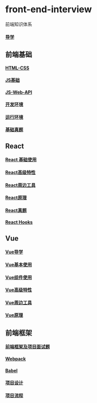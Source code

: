 # front-end-interview
前端知识体系

#### [导学](https://github.com/luozyiii/front-end-interview/blob/main/01.md)

## 前端基础

#### [HTML-CSS](https://github.com/luozyiii/front-end-interview/blob/main/02-HTML-CSS.md)

#### [JS基础](https://github.com/luozyiii/front-end-interview/blob/main/03-JS.md)

#### [JS-Web-API](https://github.com/luozyiii/front-end-interview/blob/main/04-JS-Web-API.md)

#### [开发环境](https://github.com/luozyiii/front-end-interview/blob/main/05-%E5%BC%80%E5%8F%91%E7%8E%AF%E5%A2%83.md)

#### [运行环境](https://github.com/luozyiii/front-end-interview/blob/main/06-%E8%BF%90%E8%A1%8C%E7%8E%AF%E5%A2%83.md)

#### [基础真题](https://github.com/luozyiii/front-end-interview/blob/main/07-%E7%9C%9F%E9%A2%98.md)

## React

#### [React 基础使用](https://github.com/luozyiii/front-end-interview/blob/main/09-React%E5%9F%BA%E7%A1%80%E4%BD%BF%E7%94%A8.md)

#### [React高级特性](https://github.com/luozyiii/front-end-interview/blob/main/10-React%E9%AB%98%E7%BA%A7%E7%89%B9%E6%80%A7.md)

#### [React周边工具](https://github.com/luozyiii/front-end-interview/blob/main/11-React%E5%91%A8%E8%BE%B9%E5%B7%A5%E5%85%B7.md)

#### [React原理](https://github.com/luozyiii/front-end-interview/blob/main/12-React%E5%8E%9F%E7%90%86.md)

#### [React真题](https://github.com/luozyiii/front-end-interview/blob/main/13-React%E7%9C%9F%E9%A2%98.md)

#### [React Hooks](https://github.com/luozyiii/front-end-interview/blob/main/21-ReactHooks.md)

## Vue

#### [Vue导学](https://github.com/luozyiii/front-end-interview/blob/main/31-Vue%E5%AF%BC%E5%AD%A6.md)

#### [Vue基本使用](https://github.com/luozyiii/front-end-interview/blob/main/32-Vue%E5%9F%BA%E6%9C%AC%E4%BD%BF%E7%94%A8.md)

#### [Vue组件使用](https://github.com/luozyiii/front-end-interview/blob/main/33-Vue%E7%BB%84%E4%BB%B6%E4%BD%BF%E7%94%A8.md)

#### [Vue高级特性](https://github.com/luozyiii/front-end-interview/blob/main/34-Vue%E9%AB%98%E7%BA%A7%E7%89%B9%E6%80%A7.md)

#### [Vue周边工具](https://github.com/luozyiii/front-end-interview/blob/main/35-Vue%E5%91%A8%E8%BE%B9%E5%B7%A5%E5%85%B7.md)

#### [Vue原理](https://github.com/luozyiii/front-end-interview/blob/main/36-Vue%E5%8E%9F%E7%90%86.md)

## 前端框架

#### [前端框架及项目面试题](https://github.com/luozyiii/front-end-interview/blob/main/08-%E5%89%8D%E7%AB%AF%E6%A1%86%E6%9E%B6%E5%8F%8A%E9%A1%B9%E7%9B%AE%E9%9D%A2%E8%AF%95%E9%A2%98.md)

#### [Webpack](https://github.com/luozyiii/front-end-interview/blob/main/14-Webpack.md)

#### [Babel](https://github.com/luozyiii/front-end-interview/blob/main/15-Babel.md)

#### [项目设计](https://github.com/luozyiii/front-end-interview/blob/main/16-%E9%A1%B9%E7%9B%AE%E8%AE%BE%E8%AE%A1.md)

#### [项目流程](https://github.com/luozyiii/front-end-interview/blob/main/17-%E9%A1%B9%E7%9B%AE%E6%B5%81%E7%A8%8B.md)

